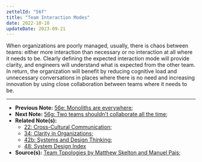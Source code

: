 ```yaml
---
zettelId: "56f"
title: "Team Interaction Modes"
date: 2022-10-10
updateDate: 2023-09-21
---
```


When organizations are poorly managed, usually, there is chaos between teams: either more interaction than necessary or no interaction at all where it needs to be. Clearly defining the expected interaction mode will provide clarity, and engineers will understand what is expected from the other team. In return, the organization will benefit by reducing cognitive load and unnecessary conversations in places where there is no need and increasing innovation by using close collaboration between teams where it needs to be.

---

- **Previous Note:** [56e: Monoliths are everywhere](/notes/56e/);
- **Next Note:** [56g: Two teams shouldn't collaborate all the time](/notes/56g/);
- **Related Note(s):**
  - [22: Cross-Cultural Communication](/notes/22/);
  - [34: Clarity in Organizations](/notes/34/);
  - [42b: Systems and Design Thinking](/notes/42b/);
  - [48: System Design Index](/notes/48/)
- **Source(s):** [Team Topologies by Matthew Skelton and Manuel Pais](/books/team-topologies-book-review-summary-and-notes/);

